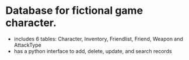 # Database for fictional game character.
- includes 6 tables: Character, Inventory, Friendlist, Friend, Weapon and AttackType
 - has a python interface to add, delete, update, and search records
